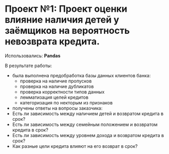 # Проект №1: Проект оценки влияние наличия детей у заёмщиков на вероятность невозврата кредита.

Использовались: **Pandas**

В результате работы:
- была выполнена предобработка базы данных клиентов банка: 
  - проверка на наличие пропусков
  - проверка на наличие дубликатов
  - проверка корректности типов данных
  - лемматизация целей кредитов
  - категоризация по некторым из признаков
 - получены ответы на вопросы заказчика:
  - Есть ли зависимость между наличием детей и возвратом кредита в срок?
  - Есть ли зависимость между семейным положением и возвратом кредита в срок?
  - Есть ли зависимость между уровнем дохода и возвратом кредита в срок?
  - Как разные цели кредита влияют на его возврат в срок?
